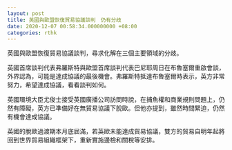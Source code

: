 ```yaml
---
layout: post
title: 英國與歐盟恢復貿易協議談判　仍有分歧
date: 2020-12-07 00:58:34.000000000 +08:00
categories: rthk
---
```


英國與歐盟恢復貿易協議談判，尋求化解在三個主要領域的分歧。

英國首席談判代表弗羅斯特與歐盟首席談判代表巴尼耶周日在布魯塞爾重啟會談，外界認為，可能是達成協議的最後機會。弗羅斯特抵達布魯塞爾時表示，英方非常努力，希望達成協議，看看談判如何。

英國環境大臣尤俊士接受英國廣播公司訪問時說，在捕魚權和商業規則問題上，仍然有障礙，英方已準備好在無貿易協議下脫歐。但他亦提到，雖然時間緊迫，仍然有機會達成協議。

英國的脫歐過渡期本月底屆滿，若英歐未能達成貿易協議，雙方的貿易自明年起將回到世界貿易組織框架下，重新實施邊檢和關稅等安排。

